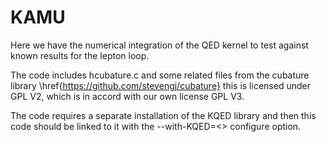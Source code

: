 # KAMU

Here we have the numerical integration of the QED kernel to test against known results for the lepton loop.

The code includes hcubature.c and some related files from the cubature library \href{https://github.com/stevengj/cubature} this is licensed under GPL V2, which is in accord with our own license GPL V3.

The code requires a separate installation of the KQED library and then this code should be linked to it with the --with-KQED=<> configure option.
